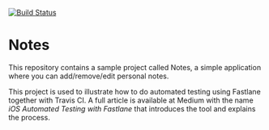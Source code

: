 [![Build Status](https://travis-ci.org/coletiv/medium-ios-automated-testing-fastlane.svg?branch=master)](https://travis-ci.org/coletiv/medium-ios-automated-testing-fastlane)

# Notes

This repository contains a sample project called Notes, a simple application where you can add/remove/edit personal notes. 

This project is used to illustrate how to do automated testing using Fastlane together with Travis CI. A full article is available at Medium with the name *iOS Automated Testing with Fastlane* that introduces the tool and explains the process.
